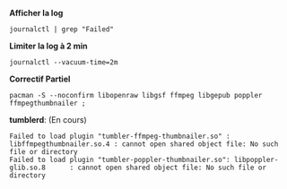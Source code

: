 
**Afficher la log**
```
journalctl | grep "Failed"
```


**Limiter la log à 2 min**
```
journalctl --vacuum-time=2m
```

**Correctif Partiel**
```
pacman -S --noconfirm libopenraw libgsf ffmpeg libgepub poppler ffmpegthumbnailer ;
```

**tumblerd**: (En cours)
```
Failed to load plugin "tumbler-ffmpeg-thumbnailer.so" : libffmpegthumbnailer.so.4 : cannot open shared object file: No such file or directory
Failed to load plugin "tumbler-poppler-thumbnailer.so": libpoppler-glib.so.8      : cannot open shared object file: No such file or directory
```
